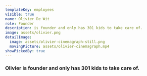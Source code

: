 ```yaml
---
templateKey: employees
visible: true
name: Olivier De Wit
role: Founder
description: is founder and only has 301 kids to take care of.
image: assets/olivier.png
detailImage:
  image: assets/olivier-cinemagraph-still.png
  movingPicture: assets/olivier-cinemagraph.mp4
showPickedBy: true
---
```

### Olivier is founder and only has 301 kids to take care of.